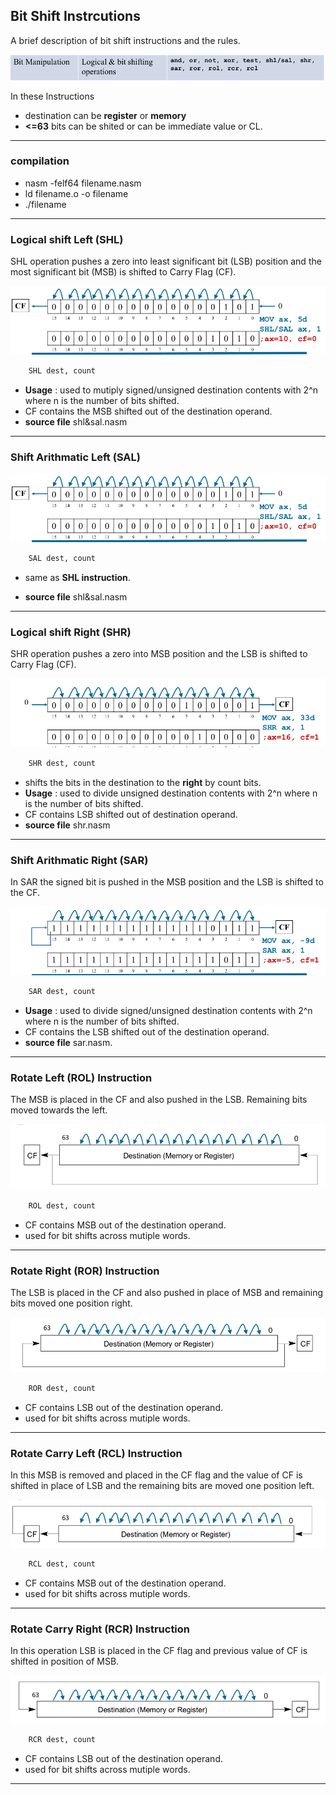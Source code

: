 
## Bit Shift Instrcutions

A brief description of bit shift instructions and the rules.

![Bit manipulation](../img/bitmanipulation.png)

In these Instructions

- destination can be **register** or **memory**
- **<=63** bits can be shited or can be immediate value or CL.

---

### compilation

- nasm -felf64 filename.nasm
- ld filename.o -o filename
- ./filename

---

### Logical shift Left (SHL)

SHL operation pushes a zero into least significant bit (LSB) position and the most significant bit (MSB) is shifted to Carry Flag (CF).

![SHL](../img/shl&sal.png "SHR")

```bash
    SHL dest, count
```
- **Usage** : used to mutiply signed/unsigned destination contents with 2^n where n is the number of bits shifted.
- CF contains the MSB shifted out of the destination operand.
- **source file** shl&sal.nasm 


---

### Shift Arithmatic Left (SAL) 

![SAL](../img/shl&sal.png "SHR")

```bash
    SAL dest, count
```

- same as **SHL instruction**.
  
- **source file** shl&sal.nasm 

---

### Logical shift Right (SHR) 

SHR operation pushes a zero into MSB position 
and the LSB is shifted to Carry Flag (CF).

![SHR](../img/shr.png "SHR")


```bash
    SHR dest, count
```

- shifts the bits in the destination to the **right** by count bits.
- **Usage** : used to divide unsigned destination contents with 2^n where n is the number of bits shifted.
- CF contains LSB shifted out of destination operand.
- **source file** shr.nasm 

---

### Shift Arithmatic Right (SAR)

In SAR the signed bit is pushed in the MSB position and
the LSB is shifted to the CF.

![SAR](../img/sar.png "SHR")

```bash
    SAR dest, count
```
- **Usage** : used to divide signed/unsigned destination contents with 2^n where n is the number of bits shifted.
- CF contains the LSB shifted out of the destination operand.
- **source file** sar.nasm.

---

### Rotate Left (ROL) Instruction

The MSB is placed in the CF and also pushed in the LSB.
Remaining bits moved towards the left.

![ROL](../img/rol.png)

```bash
    ROL dest, count
```

- CF contains MSB out of the destination operand.
- used for bit shifts across mutiple words.

---

### Rotate Right (ROR) Instruction

The LSB is placed in the CF and also pushed in place
of MSB and remaining bits moved one position right.

![ROR](../img/ror.png)

```bash
    ROR dest, count
```

- CF contains LSB out of the destination operand.
- used for bit shifts across mutiple words.

---

### Rotate Carry Left (RCL) Instruction

In this MSB is removed and placed in the CF flag and 
the value of CF is shifted in place of LSB and the 
remaining bits are moved one position left.

![ROL](../img/rcl.png)

```bash
    RCL dest, count
```

- CF contains MSB out of the destination operand.
- used for bit shifts across mutiple words.

---

### Rotate Carry Right (RCR) Instruction

In this operation LSB is placed in the CF flag and 
previous value of CF is shifted in position of MSB.

![ROL](../img/rcr.png)

```bash
    RCR dest, count
```

- CF contains LSB out of the destination operand.
- used for bit shifts across mutiple words.

---